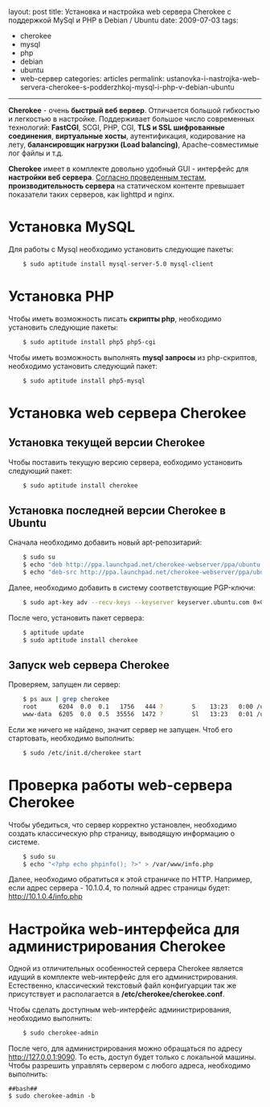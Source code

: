 layout: post
title: Установка и настройка web сервера Cherokee с поддержкой MySql и PHP в Debian / Ubuntu
date: 2009-07-03
tags:
- cherokee
-  mysql
-  php
-  debian
-  ubuntu
-  web-сервер
categories: articles
permalink: ustanovka-i-nastrojka-web-servera-cherokee-s-podderzhkoj-mysql-i-php-v-debian-ubuntu
---
**Cherokee** - очень **быстрый веб вервер**. Отличается большой гибкостью и легкостью в настройке. Поддерживает большое число современных технологий: **FastCGI**, SCGI, PHP, CGI, **TLS и SSL шифрованные соединения**, **виртуальные хосты**, аутентификация, кодирование на лету, **балансировщик нагрузки (Load balancing)**, Apache-совместимые лог файлы и т.д.

**Cherokee** имеет в комплекте довольно удобный GUI - интерфейс для **настройки веб сервера**. [Согласно проведенным тестам](http://www.cherokee-project.com/benchmarks.html "Сравнение производительности веб серверов: cherokee, lighttpd, nginx"), **производительность сервера** на статическом контенте превышает показатели таких серверов, как lighttpd и nginx.
<!-- more -->
Установка MySQL
============
Для работы с Mysql необходимо установить следующие пакеты:

``` bash
    $ sudo aptitude install mysql-server-5.0 mysql-client
```
Установка PHP
==========
Чтобы иметь возможность писать **скрипты php**, необходимо установить следующие пакеты:

``` bash
    $ sudo aptitude install php5 php5-cgi
```
Чтобы иметь возможность выполнять **mysql запросы** из php-скриптов, необходимо установить следующий пакет:

``` bash
    $ sudo aptitude install php5-mysql
```
Установка web сервера Cherokee
======================

Установка текущей версии Cherokee
---------------------------------------------
Чтобы поставить текущую версию сервера, еобходимо установить следующий пакет:

``` bash
    $ sudo aptitude install cherokee
```

Установка последней версии Cherokee в Ubuntu
----------------------------------------------------------
Сначала необходимо добавить новый apt-репозитарий:

``` bash
    $ sudo su
    $ echo "deb http://ppa.launchpad.net/cherokee-webserver/ppa/ubuntu jaunty main" >> /etc/apt/sources.list
    $ echo "deb-src http://ppa.launchpad.net/cherokee-webserver/ppa/ubuntu jaunty main" >> /etc/apt/sources.list
```
Далее, необходимо добавить в систему соответствующие PGP-ключи:

``` bash
    $ sudo apt-key adv --recv-keys --keyserver keyserver.ubuntu.com 0×0ad0b667b67daa477f5ff89f51bb8e83eba7bd49
```
После чего, установить пакет сервера:

``` bash
    $ aptitude update
    $ sudo aptitude install cherokee
```
Запуск web сервера Cherokee
------------------------------------
Проверяем, запущен ли сервер:

``` bash
    $ ps aux | grep cherokee
    root      6204  0.0  0.1   1756   444 ?        S    13:23   0:00 /usr/sbin/cherokee-guardian
    www-data  6205  0.0  0.5  35556  1472 ?        Sl   13:23   0:01 /usr/sbin/cherokee
```
Если же ничего не найдено, значит сервер не запущен. Чтоб его стартовать, необходимо выполнить:

``` bash
    $ sudo /etc/init.d/cherokee start
```
Проверка работы web-сервера Cherokee
===========================
Чтобы убедиться,  что сервер корректно установлен, необходимо создать классическую php страницу, выводящую информацию о системе. 

``` bash
    $ sudo su
    $ echo "<?php echo phpinfo(); ?>" > /var/www/info.php
```
Далее, необходимо обратиться к этой страничке по HTTP. Например, если адрес сервера - 10.1.0.4, то полный адрес страницы будет: http://10.1.0.4/info.php

Настройка web-интерфейса для администрирования Cherokee
=========================================
Одной из отличительных особенностей сервера Cherokee является идущий в комплекте web-интерфейс для его администрирования. Естественно, классический текстовый файл конфигуарции так же присутствует и располагается в **/etc/cherokee/cherokee.conf**.

Чтобы сделать доступным web-интерфейс администрирования, необходимо выполнить:

``` bash
    $ sudo cherokee-admin
```
После чего, для администрирования можно обращаться по адресу http://127.0.0.1:9090. То есть, доступ будет только с локальной машины. Чтобы разрешить управлять сервером с любого адреса, необходимо выполнить:

    ##bash##
    $ sudo cherokee-admin -b
